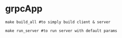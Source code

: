 grpcApp
=======

```shell
make build_all #to simply build client & server
```

```shell
make run_server #to run server with default params
```
